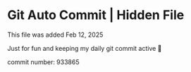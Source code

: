# Git Auto Commit | Hidden File

This file was added Feb 12, 2025

Just for fun and keeping my daily git commit active 🤪

commit number: 933865
